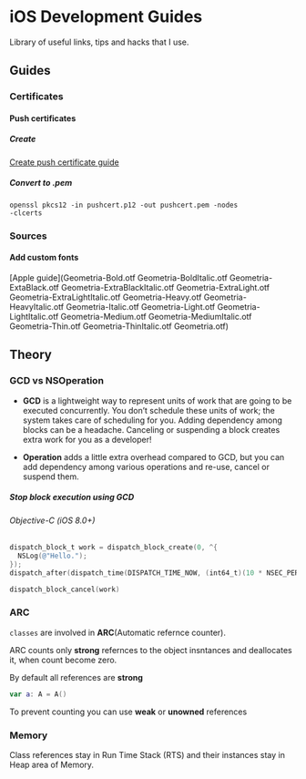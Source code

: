 # iOS Development Guides
Library of useful links, tips and hacks that I use. 
## Guides

### Certificates 

#### Push certificates

##### Create
[Create push certificate guide](https://medium.com/@ankushaggarwal/generate-apns-certificate-for-ios-push-notifications-85e4a917d522)

##### Convert to .pem
<code>openssl pkcs12 -in pushcert.p12 -out pushcert.pem -nodes -clcerts</code>
### Sources

#### Add custom fonts

[Apple guide](Geometria-Bold.otf Geometria-BoldItalic.otf Geometria-ExtaBlack.otf Geometria-ExtraBlackItalic.otf Geometria-ExtraLight.otf Geometria-ExtraLightItalic.otf Geometria-Heavy.otf Geometria-HeavyItalic.otf Geometria-Italic.otf Geometria-Light.otf Geometria-LightItalic.otf Geometria-Medium.otf Geometria-MediumItalic.otf Geometria-Thin.otf Geometria-ThinItalic.otf Geometria.otf)

## Theory

### GCD vs NSOperation

 - __GCD__ is a lightweight way to represent units of work that are going to be executed concurrently. You don’t schedule these units of work; the system takes care of scheduling for you. Adding dependency among blocks can be a headache. Canceling or suspending a block creates extra work for you as a developer!

 - __Operation__  adds a little extra overhead compared to GCD, but you can add dependency among various operations and re-use, cancel or suspend them.
 
##### Stop block execution using GCD
###### Objective-C (iOS 8.0+)
```Objective-C
dispatch_block_t work = dispatch_block_create(0, ^{
  NSLog(@"Hello.");
});
dispatch_after(dispatch_time(DISPATCH_TIME_NOW, (int64_t)(10 * NSEC_PER_SEC)), dispatch_get_main_queue(), work);

dispatch_block_cancel(work)
```
### ARC

```classes``` are involved in __ARC__(Automatic refernce counter).

ARC counts only __strong__ refernces to the object insntances and deallocates it, when count become zero.

By default all references are __strong__
```Swift
var a: A = A()
```
To prevent counting you can use __weak__ or __unowned__ references

### Memory

Class references stay in Run Time Stack (RTS) and their instances stay in Heap area of Memory.



